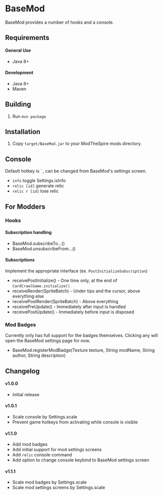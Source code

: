# BaseMod #
BaseMod provides a number of hooks and a console.

## Requirements ##
#### General Use ####
* Java 8+

#### Development ####
* Java 8+
* Maven

## Building ##
1. Run `mvn package`

## Installation ##
1. Copy `target/BaseMod.jar` to your ModTheSpire mods directory.

## Console ##
Default hotkey is `` ` ``, can be changed from BaseMod's settings screen.
* `info` toggle Settings.isInfo
* `relic [id]` generate relic
* `relic r [id]` lose relic

## For Modders ##
### Hooks ###
#### Subscription handling ####
* BaseMod.subscribeTo...()
* BaseMod.unsubscribeFrom...()

#### Subscriptions ####
Implement the appropriate interface (ex. `PostInitializeSubscription`)
* receivePostInitialize() - One time only, at the end of `CardCrawlGame.initialize()`
* receiveRender(SpriteBatch) - Under tips and the cursor, above everything else
* receivePostRender(SpriteBatch) - Above everything
* receivePreUpdate() - Immediately after input is handled
* receivePostUpdate() - Immediately before input is disposed

### Mod Badges ###
Currently only has full support for the badges themselves. Clicking any will open the BaseMod settings page for now.
* BaseMod.registerModBadge(Texture texture, String modName, String author, String description)

## Changelog ##
#### v1.0.0 ####
* Initial release

#### v1.0.1 ####
* Scale console by Settings.scale
* Prevent game hotkeys from activating while console is visible

#### v1.1.0 ####
* Add mod badges
* Add initial support for mod settings screens
* Add `relic` console command
* Add option to change console keybind to BaseMod settings screen

#### v1.1.1 #####
* Scale mod badges by Settings.scale
* Scale mod settings screens by Settings.scale